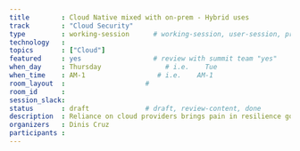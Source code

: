 ```yaml
---
title        : Cloud Native mixed with on-prem - Hybrid uses
track        : "Cloud Security"
type         : working-session      # working-session, user-session, product-session
technology   :
topics       : ["Cloud"]
featured     : yes                  # review with summit team "yes"
when_day     : Thursday                # i.e.    Tue
when_time    : AM-1                  # i.e.    AM-1
room_layout  :                    #
room_id      :
session_slack: 
status       : draft              # draft, review-content, done
description  : Reliance on cloud providers brings pain in resilience goals
organizers   : Dinis Cruz
participants :
---
```



<!--(add intro)

## WHY

(...)

## What

(...)

## Outcomes

(...)

## References

(...)


## Previous-->
